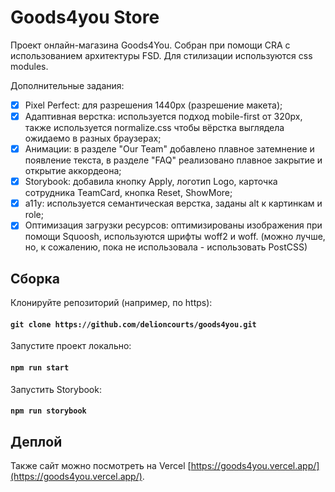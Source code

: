 # Goods4you Store


Проект онлайн-магазина Goods4You. Собран при помощи CRA с использованием архитектуры FSD. Для стилизации используются css modules. 


Дополнительные задания:

- [X] Pixel Perfect: для разрешения 1440px (разрешение макета); 
- [X] Адаптивная верстка: используется подход mobile-first от 320px, также используется normalize.css чтобы вёрстка выглядела ожидаемо в разных браузерах; 
- [X] Анимации: в разделе "Our Team" добавлено плавное затемнение и появление текста, в разделе "FAQ" реализовано плавное закрытие и открытие аккордеона; 
- [X] Storybook: добавила кнопку Apply, логотип Logo, карточка сотрудника TeamCard, кнопка Reset, ShowMore; 
- [X] a11y: используется семантическая верстка, заданы alt к картинкам и role; 
- [X] Оптимизация загрузки ресурсов: оптимизированы изображения при помощи Squoosh, используются шрифты woff2 и woff. (можно лучше, но, к сожалению, пока не использовала - использовать PostCSS)

## Сборка

Клонируйте репозиторий (например, по https):

#### `git clone https://github.com/delioncourts/goods4you.git`

Запустите проект локально: 

#### `npm run start`

Запустить Storybook:

#### `npm run storybook`

## Деплой 

Также сайт можно посмотреть на Vercel [https://goods4you.vercel.app/](https://goods4you.vercel.app/).
